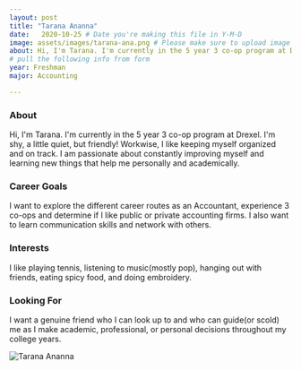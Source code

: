 ```yaml
---
layout: post
title: "Tarana Ananna"
date:   2020-10-25 # Date you're making this file in Y-M-D
image: assets/images/tarana-ana.png # Please make sure to upload image in /assets/images/fname-lastname.ext format 
about: Hi, I'm Tarana. I'm currently in the 5 year 3 co-op program at Drexel. I'm shy, a little quiet, but friendly! Workwise, I like keeping myself organized and on track. I am passionate about constantly improving myself and learning new things that help me personally and academically. # "Briefly describe yourself"
# pull the following info from form
year: Freshman
major: Accounting

---
```


### About

Hi, I'm Tarana. I'm currently in the 5 year 3 co-op program at Drexel. I'm shy, a little quiet, but friendly! Workwise, I like keeping myself organized and on track. I am passionate about constantly improving myself and learning new things that help me personally and academically.

### Career Goals

I want to explore the different career routes as an Accountant, experience 3 co-ops and determine if I like public or private accounting firms. I also want to learn communication skills and network with others.

### Interests

I like playing tennis, listening to music(mostly pop), hanging out with friends, eating spicy food, and doing embroidery.

### Looking For

I want a genuine friend who I can look up to and who can guide(or scold) me as I make academic, professional, or personal decisions throughout my college years. 

<div class="text-center my-5">
    <img src="{{ "assets/images/tarana-ana.jpg" | absolute_url }}" alt="Tarana Ananna" class="rounded post-img" />
</div>
